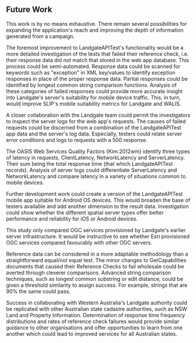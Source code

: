 ## Future Work

This work is by no means exhaustive. There remain several possibilities for expanding the application's reach and improving the depth of information generated from a campaign.

The foremost improvement to LandgateAPITest's functionality would be a more detailed investigation of the tests that failed their reference check, i.e. their response data did not match that stored in the web app database. This process could be semi-automated. Response data could be scanned for keywords such as "exception" in XML key/values to identify exception responses in place of the proper response data. Partial responses could be identified by longest common string comparison functions. Analysis of these categories of failed responses could provide more accurate insight into Landgate's server's suitability for mobile device traffic. This, in turn, would improve SLIP's mobile suitability metrics for Landgate and WALIS.

A closer collaboration with the Landgate team could permit the investigators to inspect the server logs for the web app's requests. The causes of failed requests could be discerned from a combination of the LandgateAPITest app data and the server's log data. Especially, testers could relate server error conditions and logs to requests with a 500 response.

The OASIS Web Services Quality Factors {Kim:2012wm} identify three types of latency in requests, ClientLatency, NetworkLatency and ServerLatency. Their sum being the total response time (that which LandgateAPITest records). Analysis of server logs could differentiate ServerLatency and NetworkLatency and compare latency in a variety of situations common to mobile devices.

Further development work could create a version of the LandgateAPITest mobile app suitable for Android OS devices. This would broaden the base of testers available and add another dimension to the result data. Investigation could show whether the different spatial server types offer better performance and reliability for iOS or Android devices.

This study only compared OGC services provisioned by Landgate's earlier server infrastructure. It would be instructive to see whether Esri provisioned OGC services compared favourably with other OGC servers.

Reference data can be considered in a more adaptable methodology than a straightforward equal/not equal test. The minor changes to GetCapabilities documents that caused their Reference Checks to fail wholesale could be averted through cleverer comparisons. Advanced string comparison techniques, such as longest common substring or edit distance, could be given a threshold similarity to assign success. For example, strings that are 90% the same could pass.

Success in collaborating with Western Australia's Landgate authority could be replicated with other Australian state cadastre authorities, such as NSW Land and Property Information. Determination of response time frequency distributions and rates of reference check failures would provide similar guidance to other organisations and offer opportunities to learn from one another which could lead to improved services for all Australian states.
